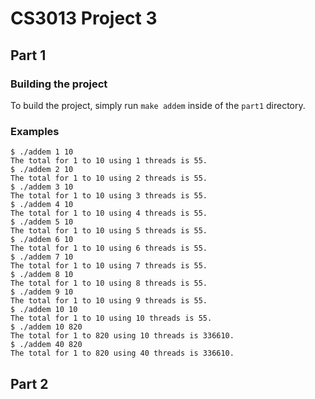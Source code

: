 # CS3013 Project 3

## Part 1
### Building the project
To build the project, simply run `make addem` inside of the `part1` directory.

### Examples
```
$ ./addem 1 10
The total for 1 to 10 using 1 threads is 55.
$ ./addem 2 10
The total for 1 to 10 using 2 threads is 55.
$ ./addem 3 10
The total for 1 to 10 using 3 threads is 55.
$ ./addem 4 10
The total for 1 to 10 using 4 threads is 55.
$ ./addem 5 10
The total for 1 to 10 using 5 threads is 55.
$ ./addem 6 10
The total for 1 to 10 using 6 threads is 55.
$ ./addem 7 10
The total for 1 to 10 using 7 threads is 55.
$ ./addem 8 10
The total for 1 to 10 using 8 threads is 55.
$ ./addem 9 10
The total for 1 to 10 using 9 threads is 55.
$ ./addem 10 10
The total for 1 to 10 using 10 threads is 55.
$ ./addem 10 820
The total for 1 to 820 using 10 threads is 336610.
$ ./addem 40 820
The total for 1 to 820 using 40 threads is 336610.
```

## Part 2